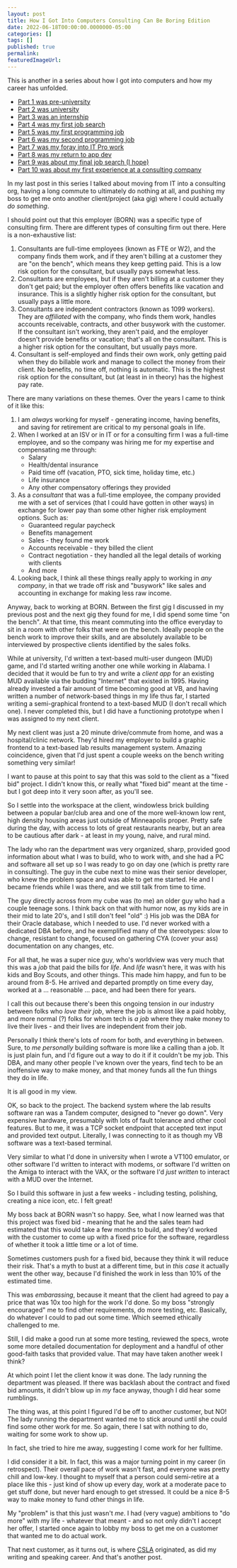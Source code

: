 ```yaml
---
layout: post
title: How I Got Into Computers Consulting Can Be Boring Edition
date: 2022-06-18T00:00:00.0000000-05:00
categories: []
tags: []
published: true
permalink: 
featuredImageUrl: 
---
```

This is another in a series about how I got into computers and how my career has unfolded.

* [Part 1 was pre-university](https://blog.lhotka.net/2020/08/15/How-I-Got-Into-Computers)
* [Part 2 was university](https://blog.lhotka.net/2020/08/17/How-I-Got-Into-Computers-University-Edition)
* [Part 3 was an internship](https://blog.lhotka.net/2020/12/27/How-I-Got-Into-Computers-University-Internship-Edition)
* [Part 4 was my first job search](https://blog.lhotka.net/2020/12/29/How-I-Got-Into-Computers-First-Job-Hunt-Edition)
* [Part 5 was my first programming job](https://blog.lhotka.net/2021/01/04/How-I-Got-Into-Computers-First-Job-Edition)
* [Part 6 was my second programming job](https://blog.lhotka.net/2021/01/14/How-I-got-Into-Computers-Second-Job-Edition)
* [Part 7 was my foray into IT Pro work](https://blog.lhotka.net/2021/03/29/How-I-Got-Into-Computers-IT-Pro-Edition)
* [Part 8 was my return to app dev](https://blog.lhotka.net/2021/04/05/How-I-Got-Into-Computers-AppDev-Edition)
* [Part 9 was about my final job search (I hope)](https://blog.lhotka.net/2021/05/05/How-I-Got-Into-Computers-Final-Job-Search-Edition)
* [Part 10 was about my first experience at a consulting company](https://blog.lhotka.net/2021/10/05/How-I-Got-Into-Computers-Consulting-101-Edition)

In my last post in this series I talked about moving from IT into a consulting org, having a long commute to ultimately do nothing at all, and pushing my boss to get me onto another client/project (aka gig) where I could actually _do something_.

I should point out that this employer (BORN) was a specific type of consulting firm. There are different types of consulting firm out there. Here is a non-exhaustive list:

1. Consultants are full-time employees (known as FTE or W2), and the company finds them work, and if they aren't billing at a customer they are "on the bench", which means they keep getting paid. This is a low risk option for the consultant, but usually pays somewhat less.
1. Consultants are employees, but if they aren't billing at a customer they don't get paid; but the employer often offers benefits like vacation and insurance. This is a slightly higher risk option for the consultant, but usually pays a little more.
1. Consultants are independent contractors (known as 1099 workers). They are _affiliated_ with the company, who finds them work, handles accounts receivable, contracts, and other busywork with the customer. If the consultant isn't working, they aren't paid, and the employer doesn't provide benefits or vacation; that's all on the consultant. This is a higher risk option for the consultant, but usually pays more.
1. Consultant is self-employed and finds their own work, only getting paid when they do billable work and manage to collect the money from their client. No benefits, no time off, nothing is automatic. This is the highest risk option for the consultant, but (at least in in theory) has the highest pay rate.

There are many variations on these themes. Over the years I came to think of it like this:

1. I am _always_ working for myself - generating income, having benefits, and saving for retirement are critical to my personal goals in life.
1. When I worked at an ISV or in IT or for a consulting firm I was a full-time employee, and so the company was hiring me for my expertise and compensating me through:
   * Salary
   * Health/dental insurance
   * Paid time off (vacation, PTO, sick time, holiday time, etc.)
   * Life insurance
   * Any other compensatory offerings they provided
1. As a _consultant_ that was a full-time employee, the company provided me with a set of services (that I could have gotten in other ways) in exchange for lower pay than some other higher risk employment options. Such as:
   * Guaranteed regular paycheck
   * Benefits management
   * Sales - they found me work
   * Accounts receivable - they billed the client
   * Contract negotiation - they handled all the legal details of working with clients
   * And more
1. Looking back, I think all these things really apply to working in _any company_, in that we trade off risk and "busywork" like sales and accounting in exchange for making less raw income.

Anyway, back to working at BORN. Between the first gig I discussed in my previous post and the next gig they found for me, I did spend some time "on the bench". At that time, this meant commuting into the office everyday to sit in a room with other folks that were on the bench. Ideally people on the bench work to improve their skills, and are absolutely available to be interviewed by prospective clients identified by the sales folks.

While at university, I'd written a text-based multi-user dungeon (MUD) game, and I'd started writing another one while working in Alabama. I decided that it would be fun to try and write a _client app_ for an existing MUD available via the budding "Internet" that existed in 1995. Having already invested a fair amount of time becoming good at VB, and having written a number of network-based things in my life thus far, I started writing a semi-graphical frontend to a text-based MUD (I don't recall which one). I never completed this, but I did have a functioning prototype when I was assigned to my next client.

My next client was just a 20 minute drive/commute from home, and was a hospital/clinic network. They'd hired my employer to build a graphic frontend to a text-based lab results management system. Amazing coincidence, given that I'd just spent a couple weeks on the bench writing something very similar!

I want to pause at this point to say that this was sold to the client as a "fixed bid" project. I didn't know this, or really what "fixed bid" meant at the time - but I got deep into it very soon after, as you'll see.

So I settle into the workspace at the client, windowless brick building between a popular bar/club area and one of the more well-known low rent, high density housing areas just outside of Minneapolis proper. Pretty safe during the day, with access to lots of great restaurants nearby, but an area to be cautious after dark - at least in my young, naive, and rural mind.

The lady who ran the department was very organized, sharp, provided good information about what I was to build, who to work with, and she had a PC and software all set up so I was ready to go on day one (which is pretty rare in consulting). The guy in the cube next to mine was their senior developer, who knew the problem space and was able to get me started. He and I became friends while I was there, and we still talk from time to time.

The guy directly across from my cube was (to me) an older guy who had a couple teenage sons. I think back on that with humor now, as my kids are in their mid to late 20's, and I still don't feel "old" :) His job was the DBA for their Oracle database, which I needed to use. I'd never worked with a dedicated DBA before, and he exemplified many of the stereotypes: slow to change, resistant to change, focused on gathering CYA (cover your ass) documentation on any changes, etc. 

For all that, he was a super nice guy, who's worldview was very much that this was a _job_ that paid the bills for _life_. And _life_ wasn't here, it was with his kids and Boy Scouts, and other things. This made him happy, and fun to be around from 8-5. He arrived and departed promptly on time every day, worked at a ... reasonable ... pace, and had been there for years.

I call this out because there's been this ongoing tension in our industry between folks who _love their job_, where the job is almost like a paid hobby, and more normal (?) folks for whom tech is _a job_ where they make money to live their lives - and their lives are independent from their job.

Personally I think there's lots of room for both, and everything in between. Sure, to _me personally_ building software is more like a calling than a job. It is just plain fun, and I'd figure out a way to do it if it couldn't be my job. This DBA, and many other people I've known over the years, find tech to be an inoffensive way to make money, and that money funds all the fun things they do in life.

It is all good in my view.

OK, so back to the project. The backend system where the lab results software ran was a Tandem computer, designed to "never go down". Very expensive hardware, presumably with lots of fault tolerance and other cool features. But to me, it was a TCP socket endpoint that accepted text input and provided text output. Literally, I was connecting to it as though my VB software was a text-based terminal.

Very similar to what I'd done in university when I wrote a VT100 emulator, or other software I'd written to interact with modems, or software I'd written on the Amiga to interact with the VAX, or the software I'd _just written_ to interact with a MUD over the Internet.

So I build this software in just a few weeks - including testing, polishing, creating a nice icon, etc. I felt great!

My boss back at BORN wasn't so happy. See, what I now learned was that this project was fixed bid - meaning that he and the sales team had estimated that this would take a few months to build, and they'd worked with the customer to come up with a fixed price for the software, regardless of whether it took a little time or a lot of time.

Sometimes customers push for a fixed bid, because they think it will reduce their risk. That's a myth to bust at a different time, but in _this case_ it actually went the other way, because I'd finished the work in less than 10% of the estimated time.

This was _embarassing_, because it meant that the client had agreed to pay a price that was 10x too high for the work I'd done. So my boss "strongly encouraged" me to find other requirements, do more testing, etc. Basically, do whatever I could to pad out some time. Which seemed ethically challenged to me.

Still, I did make a good run at some more testing, reviewed the specs, wrote some more detailed documentation for deployment and a handful of other good-faith tasks that provided value. That may have taken another week I think?

At which point I let the client know it was done. The lady running the department was pleased. If there was backlash about the contract and fixed bid amounts, it didn't blow up in _my_ face anyway, though I did hear some rumblings.

The thing was, at this point I figured I'd be off to another customer, but NO! The lady running the department wanted me to stick around until she could find some other work for me. So again, there I sat with nothing to do, waiting for some work to show up.

In fact, she tried to hire me away, suggesting I come work for her fulltime.

I did consider it a bit. In fact, this was a major turning point in my career (in retrospect). Their overall pace of work wasn't fast, and everyone was pretty chill and low-key. I thought to myself that a person could semi-retire at a place like this - just kind of show up every day, work at a moderate pace to get stuff done, but never hard enough to get stressed. It could be a nice 8-5 way to make money to fund other things in life.

My "problem" is that this just wasn't _me_. I had (very vague) ambitions to "do more" with my life - whatever that meant - and so not only didn't I accept her offer, I started once again to lobby my boss to get me on a customer that wanted me to do actual work.

That next customer, as it turns out, is where [CSLA](https://cslanet.com) originated, as did my writing and speaking career. And that's another post.